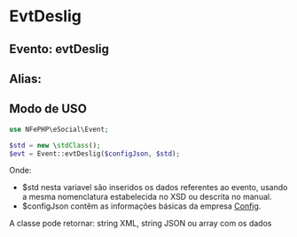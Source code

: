 # EvtDeslig

## Evento: evtDeslig

## Alias: 


## Modo de USO

```php
use NFePHP\eSocial\Event;

$std = new \stdClass();
$evt = Event::evtDeslig($configJson, $std);
```

Onde:
- $std nesta variavel são inseridos os dados referentes ao evento, usando a mesma nomenclatura estabelecida no XSD ou descrita no manual.
- $configJson contêm as informações básicas da empresa [Config](Config.md).

A classe pode retornar: string XML, string JSON ou array com os dados
